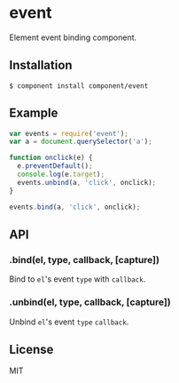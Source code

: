 
# event

  Element event binding component.

## Installation

    $ component install component/event

## Example

```js
var events = require('event');
var a = document.querySelector('a');

function onclick(e) {
  e.preventDefault();
  console.log(e.target);
  events.unbind(a, 'click', onclick);
}

events.bind(a, 'click', onclick);
```

## API

### .bind(el, type, callback, [capture])

  Bind to `el`'s event `type` with `callback`.

### .unbind(el, type, callback, [capture])

  Unbind `el`'s event `type` `callback`.

## License

  MIT

